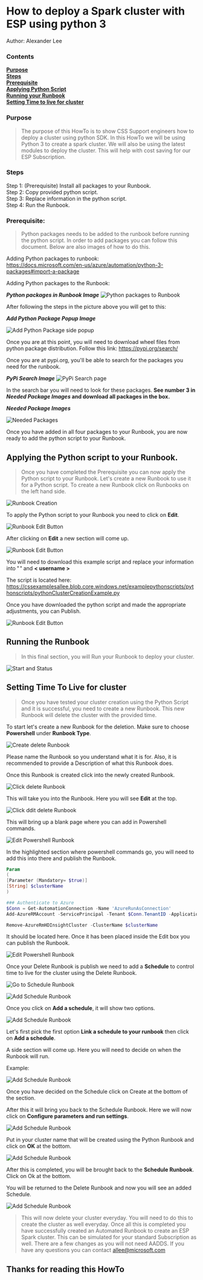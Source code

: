 # How to deploy a Spark cluster with ESP using python 3

Author: Alexander Lee

### Contents
[**Purpose**][Purpose]<br>
[**Steps**][Steps]<br>
[**Prerequisite**][Prerequisite]<br>
[**Applying Python Script**](#applying-the-python-script-to-your-runbook)<br>
[**Running your Runbook**](#running-the-runbook)<br>
[**Setting Time to live for cluster**](#setting-time-to-live-for-cluster)





### Purpose
> The purpose of this HowTo is to show CSS Support engineers how to deploy a cluster using python SDK.  In this HowTo we will be using Python 3 to create a spark cluster.  We will also be using the latest modules to deploy the cluster.
> This will help with cost saving for our ESP Subscription.

### Steps
Step 1: (Prerequisite) Install all packages to your Runbook.<br>
Step 2: Copy provided python script.<br>
Step 3: Replace information in the python script.<br>
Step 4: Run the Runbook.


### Prerequisite:
> Python packages needs to be added to the runbook before running the python script.  In order to add packages you can follow this document.  Below are also images of how to do this.

Adding Python packages to runbook:<br>
https://docs.microsoft.com/en-us/azure/automation/python-3-packages#import-a-package

Adding Python packages to the Runbook:<br>

***Python packages in Runbook Image***
![Python packages to Runbook](https://cssexamplesallee.blob.core.windows.net/markdownimages/runbookPythonPackages.png)

After following the steps in the picture above you will get to this:

***Add Python Package Popup Image***

![Add Python Package side popup](https://cssexamplesallee.blob.core.windows.net/markdownimages/sidepopupPythonPackages.png)

Once you are at this point, you will need to download wheel files from python package distribution.  Follow this link: https://pypi.org/search/

Once you are at pypi.org, you'll be able to search for the packages you need for the runbook.

***PyPi Search Image***
![PyPi Search page](https://cssexamplesallee.blob.core.windows.net/markdownimages/pypiSearchPage.png)

In the search bar you will need to look for these packages.  **See number 3 in *Needed Package Images* and download all packages in the box.**
<br>

***Needed Package Images***

![Needed Packages](https://cssexamplesallee.blob.core.windows.net/markdownimages/neededPackages.png)


Once you have added in all four packages to your Runbook, you are now ready to add the python script to your Runbook.

## Applying the Python script to your Runbook.

>Once you have completed the Prerequisite you can now apply the Python script to your Runbook.
Let's create a new Runbook to use it for a Python script.  To create a new Runbook click on Runbooks on the left hand side.

![Runbook Creation](https://cssexamplesallee.blob.core.windows.net/markdownimages/RunbookCreation.png)

To apply the Python script to your Runbook you need to click on **Edit**.

![Runbook Edit Button](https://cssexamplesallee.blob.core.windows.net/markdownimages/RunbookEdit.png)

After clicking on **Edit** a new section will come up.

![Runbook Edit Button](https://cssexamplesallee.blob.core.windows.net/markdownimages/RunbookEditPage.png)

You will need to download this example script and replace your information into **' '** and **< username >**

The script is located here: https://cssexamplesallee.blob.core.windows.net/examplepythonscripts/pythonscripts/pythonClusterCreationExample.py

Once you have downloaded the python script and made the appropriate adjustments, you can Publish.

![Runbook Edit Button](https://cssexamplesallee.blob.core.windows.net/markdownimages/RunbookPublish.png)

## Running the Runbook

>In this final section, you will Run your Runbook to deploy your cluster.

![Start and Status](https://cssexamplesallee.blob.core.windows.net/markdownimages/StartandStatus.png)

## Setting Time To Live for cluster

>Once you have tested your cluster creation using the Python Script and it is successful, you need to create a new Runbook.
This new Runbook will delete the cluster with the provided time.

To start let's create a new Runbook for the deletion.  Make sure to choose **Powershell** under **Runbook Type**.

![Create delete Runbook](https://cssexamplesallee.blob.core.windows.net/markdownimages/CreateDeleteRunbook.png)

Please name the Runbook so you understand what it is for.  Also, it is recommended to provide a Description of what this Runbook does.

Once this Runbook is created click into the newly created Runbook.

![Click delete Runbook](https://cssexamplesallee.blob.core.windows.net/markdownimages/clickDeleteRunbook.png)

This will take you into the Runbook.  Here you will see **Edit** at the top.

![Click ddit delete Runbook](https://cssexamplesallee.blob.core.windows.net/markdownimages/EditDeleteRunbook.png)

This will bring up a blank page where you can add in Powershell commands.

![Edit Powershell Runbook](https://cssexamplesallee.blob.core.windows.net/markdownimages/editPowershell.png)

In the highlighted section where powershell commands go, you will need to add this into there and publish the Runbook.

```powershell
Param
(
[Parameter (Mandatory= $true)]
[String] $clusterName
)

### Authenticate to Azure
$Conn = Get-AutomationConnection -Name 'AzureRunAsConnection'
Add-AzureRMAccount -ServicePrincipal -Tenant $Conn.TenantID -ApplicationId $Conn.ApplicationID -CertificateThumbprint $Conn.CertificateThumbprint

Remove-AzureRmHDInsightCluster -ClusterName $clusterName
```
It should be located here.  Once it has been placed inside the Edit box you can publish the Runbook.

![Edit Powershell Runbook](https://cssexamplesallee.blob.core.windows.net/markdownimages/AddPowershellToRunbook.png)

Once your Delete Runbook is publish we need to add a **Schedule** to control time to live for the cluster using the Delete Runbook.

![Go to Schedule Runbook](https://cssexamplesallee.blob.core.windows.net/markdownimages/addSchedule.png)

![Add Schedule Runbook](https://cssexamplesallee.blob.core.windows.net/markdownimages/clickSchedule.png)

Once you click on **Add a schedule**, it will show two options.

![Add Schedule Runbook](https://cssexamplesallee.blob.core.windows.net/markdownimages/changeSchedule.png)

Let's first pick the first option **Link a schedule to your runbook** then click on **Add a schedule**.

A side section will come up.  Here you will need to decide on when the Runbook will run.

Example:

![Add Schedule Runbook](https://cssexamplesallee.blob.core.windows.net/markdownimages/configSchedule.png)

Once you have decided on the Schedule click on Create at the bottom of the section.

After this it will bring you back to the Schedule Runbook.  Here we will now click on **Configure parameters and run settings**.

![Add Schedule Runbook](https://cssexamplesallee.blob.core.windows.net/markdownimages/parametersSchedule.png)

Put in your cluster name that will be created using the Python Runbook and click on **OK** at the bottom.

![Add Schedule Runbook](https://cssexamplesallee.blob.core.windows.net/markdownimages/clusterParameters.png)

After this is completed, you will be brought back to the **Schedule Runbook**.  Click on Ok at the bottom.

You will be returned to the Delete Runbook and now you will see an added Schedule.

![Add Schedule Runbook](https://cssexamplesallee.blob.core.windows.net/markdownimages/finishSchedule.png)

>This will now delete your cluster everyday.  You will need to do this to create the cluster as well everyday.
Once all this is completed you have successfully created an Automated Runbook to create an ESP Spark cluster.  This can be simulated for your standard Subscription as well.
> There are a few changes as you will not need AADDS.  If you have any questions you can contact allee@microsoft.com

## Thanks for reading this HowTo

[Purpose]: #Purpose

[Steps]: #Steps

[Prerequisite]: #Prerequisite

[Applying the Python script to your Runbook.]: #Applying-the-Python-script-to-your-Runbook


